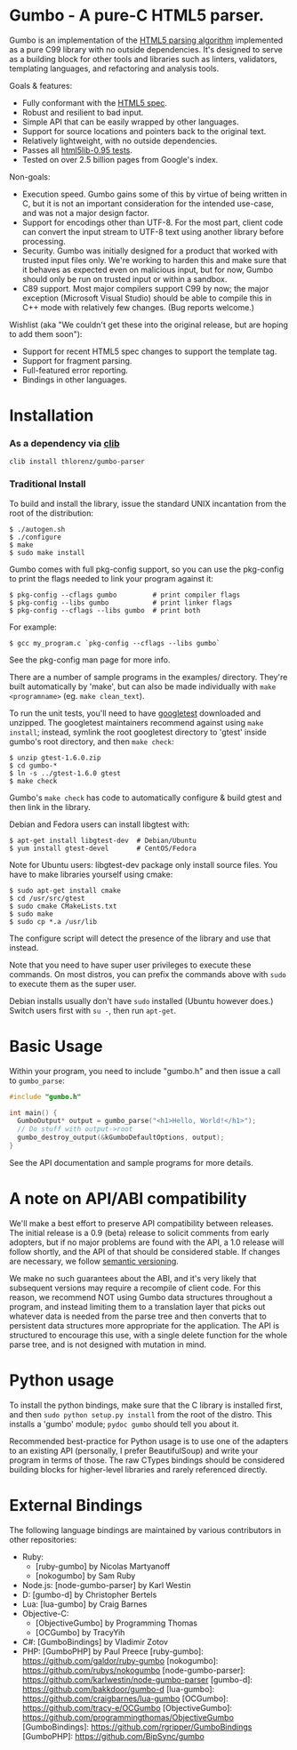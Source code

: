 Gumbo - A pure-C HTML5 parser.
============

Gumbo is an implementation of the [HTML5 parsing algorithm][] implemented
as a pure C99 library with no outside dependencies.  It's designed to serve
as a building block for other tools and libraries such as linters,
validators, templating languages, and refactoring and analysis tools.

Goals & features:

* Fully conformant with the [HTML5 spec][].
* Robust and resilient to bad input.
* Simple API that can be easily wrapped by other languages.
* Support for source locations and pointers back to the original text.
* Relatively lightweight, with no outside dependencies.
* Passes all [html5lib-0.95 tests][].
* Tested on over 2.5 billion pages from Google's index.

Non-goals:

* Execution speed.  Gumbo gains some of this by virtue of being written in
  C, but it is not an important consideration for the intended use-case, and
  was not a major design factor.
* Support for encodings other than UTF-8.  For the most part, client code
  can convert the input stream to UTF-8 text using another library before
  processing.
* Security.  Gumbo was initially designed for a product that worked with
  trusted input files only.  We're working to harden this and make sure that it
  behaves as expected even on malicious input, but for now, Gumbo should only be
  run on trusted input or within a sandbox.
* C89 support.  Most major compilers support C99 by now; the major exception
  (Microsoft Visual Studio) should be able to compile this in C++ mode with
  relatively few changes.  (Bug reports welcome.)

Wishlist (aka "We couldn't get these into the original release, but are
hoping to add them soon"):

* Support for recent HTML5 spec changes to support the template tag.
* Support for fragment parsing.
* Full-featured error reporting.
* Bindings in other languages.

Installation
============

### As a dependency via [clib](https://github.com/clibs/clib)

`clib install thlorenz/gumbo-parser`

### Traditional Install

To build and install the library, issue the standard UNIX incantation from
the root of the distribution:

    $ ./autogen.sh
    $ ./configure
    $ make
    $ sudo make install

Gumbo comes with full pkg-config support, so you can use the pkg-config to
print the flags needed to link your program against it:

    $ pkg-config --cflags gumbo         # print compiler flags
    $ pkg-config --libs gumbo           # print linker flags
    $ pkg-config --cflags --libs gumbo  # print both

For example:

    $ gcc my_program.c `pkg-config --cflags --libs gumbo`

See the pkg-config man page for more info.

There are a number of sample programs in the examples/ directory.  They're
built automatically by 'make', but can also be made individually with
`make <programname>` (eg. `make clean_text`).

To run the unit tests, you'll need to have [googletest][] downloaded and
unzipped.  The googletest maintainers recommend against using
`make install`; instead, symlink the root googletest directory to 'gtest'
inside gumbo's root directory, and then `make check`:

    $ unzip gtest-1.6.0.zip
    $ cd gumbo-*
    $ ln -s ../gtest-1.6.0 gtest
    $ make check

Gumbo's `make check` has code to automatically configure & build gtest and
then link in the library.

Debian and Fedora users can install libgtest with:

    $ apt-get install libgtest-dev  # Debian/Ubuntu
    $ yum install gtest-devel       # CentOS/Fedora

Note for Ubuntu users: libgtest-dev package only install source files.
You have to make libraries yourself using cmake:

    $ sudo apt-get install cmake
    $ cd /usr/src/gtest
    $ sudo cmake CMakeLists.txt
    $ sudo make
    $ sudo cp *.a /usr/lib

The configure script will detect the presence of the library and use that
instead.

Note that you need to have super user privileges to execute these commands.
On most distros, you can prefix the commands above with `sudo` to execute
them as the super user.

Debian installs usually don't have `sudo` installed (Ubuntu however does.)
Switch users first with `su -`, then run `apt-get`.

Basic Usage
===========

Within your program, you need to include "gumbo.h" and then issue a call to
`gumbo_parse`:

```C
#include "gumbo.h"

int main() {
  GumboOutput* output = gumbo_parse("<h1>Hello, World!</h1>");
  // Do stuff with output->root
  gumbo_destroy_output(&kGumboDefaultOptions, output);
}
```

See the API documentation and sample programs for more details.

A note on API/ABI compatibility
===============================

We'll make a best effort to preserve API compatibility between releases.
The initial release is a 0.9 (beta) release to solicit comments from early
adopters, but if no major problems are found with the API, a 1.0 release
will follow shortly, and the API of that should be considered stable.  If
changes are necessary, we follow [semantic versioning][].

We make no such guarantees about the ABI, and it's very likely that
subsequent versions may require a recompile of client code.  For this
reason, we recommend NOT using Gumbo data structures throughout a program,
and instead limiting them to a translation layer that picks out whatever
data is needed from the parse tree and then converts that to persistent
data structures more appropriate for the application.  The API is
structured to encourage this use, with a single delete function for the
whole parse tree, and is not designed with mutation in mind.

Python usage
============

To install the python bindings, make sure that the
C library is installed first, and then `sudo python setup.py install` from
the root of the distro.  This installs a 'gumbo' module; `pydoc gumbo`
should tell you about it.

Recommended best-practice for Python usage is to use one of the adapters to
an existing API (personally, I prefer BeautifulSoup) and write your program
in terms of those.  The raw CTypes bindings should be considered building
blocks for higher-level libraries and rarely referenced directly.

External Bindings
=================

The following language bindings are maintained by various contributors in
other repositories:

* Ruby:
  * [ruby-gumbo] by Nicolas Martyanoff
  * [nokogumbo] by Sam Ruby
* Node.js: [node-gumbo-parser] by Karl Westin
* D: [gumbo-d] by Christopher Bertels
* Lua: [lua-gumbo] by Craig Barnes
* Objective-C:
  * [ObjectiveGumbo] by Programming Thomas
  * [OCGumbo] by TracyYih
* C#: [GumboBindings] by Vladimir Zotov
* PHP: [GumboPHP] by Paul Preece
[ruby-gumbo]: https://github.com/galdor/ruby-gumbo
[nokogumbo]: https://github.com/rubys/nokogumbo
[node-gumbo-parser]: https://github.com/karlwestin/node-gumbo-parser
[gumbo-d]: https://github.com/bakkdoor/gumbo-d
[lua-gumbo]: https://github.com/craigbarnes/lua-gumbo
[OCGumbo]: https://github.com/tracy-e/OCGumbo
[ObjectiveGumbo]: https://github.com/programmingthomas/ObjectiveGumbo
[GumboBindings]: https://github.com/rgripper/GumboBindings
[GumboPHP]: https://github.com/BipSync/gumbo

[HTML5 parsing algorithm]: http://www.whatwg.org/specs/web-apps/current-work/multipage/#auto-toc-12
[HTML5 spec]: http://www.whatwg.org/specs/web-apps/current-work/multipage/
[html5lib-0.95 tests]: https://github.com/html5lib/html5lib-tests
[googletest]: https://code.google.com/p/googletest/
[semantic versioning]: http://semver.org/
